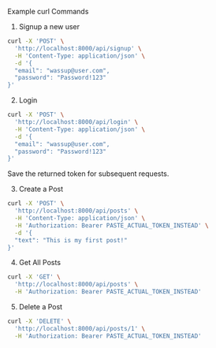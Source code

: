 Example curl Commands
1. Signup a new user
```bash
curl -X 'POST' \
  'http://localhost:8000/api/signup' \
  -H 'Content-Type: application/json' \
  -d '{
  "email": "wassup@user.com",
  "password": "Password!123"
}'
```

2. Login
```bash
curl -X 'POST' \
  'http://localhost:8000/api/login' \
  -H 'Content-Type: application/json' \
  -d '{
  "email": "wassup@user.com",
  "password": "Password!123"
}'
```
Save the returned token for subsequent requests.

3. Create a Post
```bash
curl -X 'POST' \
  'http://localhost:8000/api/posts' \
  -H 'Content-Type: application/json' \
  -H 'Authorization: Bearer PASTE_ACTUAL_TOKEN_INSTEAD' \
  -d '{
  "text": "This is my first post!"
}'
```
4. Get All Posts
```bash
curl -X 'GET' \
  'http://localhost:8000/api/posts' \
  -H 'Authorization: Bearer PASTE_ACTUAL_TOKEN_INSTEAD'
```
5. Delete a Post
```bash
curl -X 'DELETE' \
  'http://localhost:8000/api/posts/1' \
  -H 'Authorization: Bearer PASTE_ACTUAL_TOKEN_INSTEAD'
```
